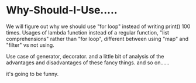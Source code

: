 # Why-Should-I-Use.....

We will figure out why we should use "for loop" instead of writing print() 100 times. Usages of lambda function instead of a regular function, "list comprehensions" rather than "for loop", different between using "map" and "filter" vs not using. 

Use case of generator, decorator. and a little bit of analysis of the advantages and disadvantages of these fancy things.
and so on......

it's going to be funny.
